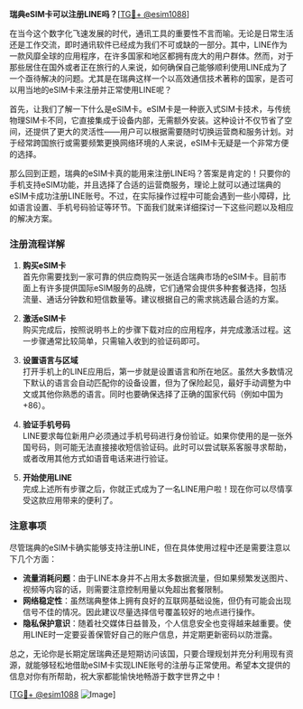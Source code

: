 **瑞典eSIM卡可以注册LINE吗？**[[TG💪+ @esim1088](https://t.me/s/esim1088)]

在当今这个数字化飞速发展的时代，通讯工具的重要性不言而喻。无论是日常生活还是工作交流，即时通讯软件已经成为我们不可或缺的一部分。其中，LINE作为一款风靡全球的应用程序，在许多国家和地区都拥有庞大的用户群体。然而，对于那些居住在国外或者正在旅行的人来说，如何确保自己能够顺利使用LINE成为了一个亟待解决的问题。尤其是在瑞典这样一个以高效通信技术著称的国家，是否可以用当地的eSIM卡来注册并正常使用LINE呢？

首先，让我们了解一下什么是eSIM卡。eSIM卡是一种嵌入式SIM卡技术，与传统物理SIM卡不同，它直接集成于设备内部，无需额外安装。这种设计不仅节省了空间，还提供了更大的灵活性——用户可以根据需要随时切换运营商和服务计划。对于经常跨国旅行或需要频繁更换网络环境的人来说，eSIM卡无疑是一个非常方便的选择。

那么回到正题，瑞典的eSIM卡真的能用来注册LINE吗？答案是肯定的！只要你的手机支持eSIM功能，并且选择了合适的运营商服务，理论上就可以通过瑞典的eSIM卡成功注册LINE账号。不过，在实际操作过程中可能会遇到一些小障碍，比如语言设置、手机号码验证等环节。下面我们就来详细探讨一下这些问题以及相应的解决方案。

### 注册流程详解

1. **购买eSIM卡**  
   首先你需要找到一家可靠的供应商购买一张适合瑞典市场的eSIM卡。目前市面上有许多提供国际eSIM服务的品牌，它们通常会提供多种套餐选择，包括流量、通话分钟数和短信数量等。建议根据自己的需求挑选最合适的方案。

2. **激活eSIM卡**  
   购买完成后，按照说明书上的步骤下载对应的应用程序，并完成激活过程。这一步骤通常比较简单，只需输入收到的验证码即可。

3. **设置语言与区域**  
   打开手机上的LINE应用后，第一步就是设置语言和所在地区。虽然大多数情况下默认的语言会自动匹配你的设备设置，但为了保险起见，最好手动调整为中文或其他你熟悉的语言。同时也要确保选择了正确的国家代码（例如中国为+86）。

4. **验证手机号码**  
   LINE要求每位新用户必须通过手机号码进行身份验证。如果你使用的是一张外国号码，则可能无法直接接收短信验证码。此时可以尝试联系客服寻求帮助，或者改用其他方式如语音电话来进行验证。

5. **开始使用LINE**  
   完成上述所有步骤之后，你就正式成为了一名LINE用户啦！现在你可以尽情享受这款应用带来的便利了。

### 注意事项

尽管瑞典的eSIM卡确实能够支持注册LINE，但在具体使用过程中还是需要注意以下几个方面：

- **流量消耗问题**：由于LINE本身并不占用太多数据流量，但如果频繁发送图片、视频等内容的话，则需要注意控制用量以免超出套餐限制。
- **网络稳定性**：虽然瑞典整体上拥有良好的互联网基础设施，但仍有可能会出现信号不佳的情况。因此建议尽量选择信号覆盖较好的地点进行操作。
- **隐私保护意识**：随着社交媒体日益普及，个人信息安全也变得越来越重要。使用LINE时一定要妥善保管好自己的账户信息，并定期更新密码以防泄露。

总之，无论你是长期定居瑞典还是短期访问该国，只要合理规划并充分利用现有资源，就能够轻松地借助eSIM卡实现LINE账号的注册与正常使用。希望本文提供的信息对你有所帮助，祝大家都能愉快地畅游于数字世界之中！

[[TG💪+ @esim1088](https://t.me/s/esim1088) ![Image](https://i.postimg.cc/4NQfJmqS/Snipaste-2025-05-13-00-14-12.png)]